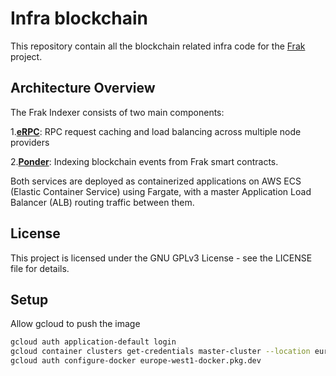 # Infra blockchain

This repository contain all the blockchain related infra code for the [Frak](https://frak.id) project.

## Architecture Overview

The Frak Indexer consists of two main components:

1.**[eRPC](https://github.com/erpc/erpc)**: RPC request caching and load balancing across multiple node providers

2.**[Ponder](https://github.com/ponder-sh/ponder)**: Indexing blockchain events from Frak smart contracts.

Both services are deployed as containerized applications on AWS ECS (Elastic Container Service) using Fargate, with a master Application Load Balancer (ALB) routing traffic between them.

## License

This project is licensed under the GNU GPLv3 License - see the LICENSE file for details.

## Setup

Allow gcloud to push the image
```sh
gcloud auth application-default login
gcloud container clusters get-credentials master-cluster --location europe-west1-b
gcloud auth configure-docker europe-west1-docker.pkg.dev
```
